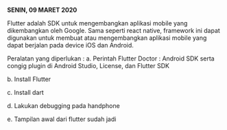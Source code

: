 **SENIN, 09 MARET 2020**

Flutter adalah SDK untuk mengembangkan aplikasi mobile yang dikembangkan oleh Google. Sama seperti react native, framework ini dapat digunakan untuk membuat atau mengembangkan aplikasi mobile yang dapat berjalan pada device iOS dan Android. 

 Peralatan yang diperlukan :
 a. Perintah Flutter Doctor : Android SDK serta congig plugin di Android Studio, License, dan Flutter SDK
  
 b. Install Flutter
  
 c. Install dart
  
 d. Lakukan debugging pada handphone
  
 e. Tampilan awal dari flutter sudah jadi
  

